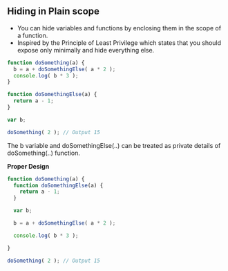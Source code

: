 ## Hiding in Plain scope
* You can hide variables and functions by enclosing them in the scope of a function.  
* Inspired by the Principle of Least Privilege which states that you should expose only minimally and hide everything else.

```js
function doSomething(a) {
  b = a + doSomethingElse( a * 2 );
  console.log( b * 3 );
}

function doSomethingElse(a) {
  return a - 1;
}

var b;

doSomething( 2 ); // Output 15
```

The b variable and doSomethingElse(..) can be treated as private details of doSomething(..) function.

**Proper Design**

```js
function doSomething(a) {
  function doSomethingElse(a) {
    return a - 1;
  }

  var b;

  b = a + doSomethingElse( a * 2 );

  console.log( b * 3 );

}

doSomething( 2 ); // Output 15
```

